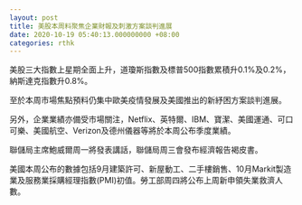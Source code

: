 ```yaml
---
layout: post
title: 美股本周料聚焦企業財報及刺激方案談判進展
date: 2020-10-19 05:40:13.000000000 +08:00
categories: rthk
---
```


美股三大指數上星期全面上升，道瓊斯指數及標普500指數累積升0.1%及0.2%，納斯達克指數升0.8%。

至於本周市場焦點預料仍集中歐美疫情發展及美國推出的新紓困方案談判進展。

另外，企業業績亦備受市場關注，Netflix、英特爾、IBM、寶潔、美國運通、可口可樂、美國航空、Verizon及德州儀器等將於本周公布季度業績。

聯儲局主席鮑威爾周一將發表講話，聯儲局周三會發布經濟報告褐皮書。

美國本周公布的數據包括9月建築許可、新屋動工、二手樓銷售、10月Markit製造業及服務業採購經理指數(PMI)初值。勞工部周四將公布上周新申領失業救濟人數。
